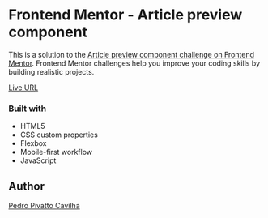 # Frontend Mentor - Article preview component

This is a solution to the [Article preview component challenge on Frontend Mentor](https://www.frontendmentor.io/challenges/article-preview-component-dYBN_pYFT). Frontend Mentor challenges help you improve your coding skills by building realistic projects. 

[Live URL](https://pedropivattocavilha.github.io/article-preview-component/)

### Built with

- HTML5 
- CSS custom properties
- Flexbox
- Mobile-first workflow
- JavaScript

## Author

[Pedro Pivatto Cavilha](https://www.linkedin.com/in/pedropivatto/)

